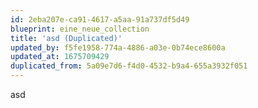 ```yaml
---
id: 2eba207e-ca91-4617-a5aa-91a737df5d49
blueprint: eine_neue_collection
title: 'asd (Duplicated)'
updated_by: f5fe1958-774a-4886-a03e-0b74ece8600a
updated_at: 1675709429
duplicated_from: 5a09e7d6-f4d0-4532-b9a4-655a3932f051
---
```

asd